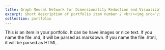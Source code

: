 ```yaml
---
title: Graph Neural Network for Dimensionality Reduction and Visualization
excerpt: Short description of portfolio item number 2 <br/><img src='/images/500x300.png'>
collection: portfolio
---
```


This is an item in your portfolio. It can be have images or nice text. If you name the file .md, it will be parsed as markdown. If you name the file .html, it will be parsed as HTML. 
